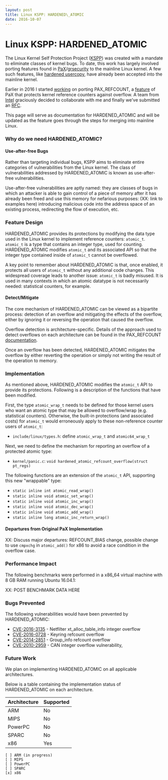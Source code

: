 ```yaml
---
layout: post
title: Linux KSPP: HARDENED\_ATOMIC
date: 2016-10-07
---
```


# Linux KSPP: HARDENED\_ATOMIC
The Linux Kernel Self Protection Project
([KSPP](http://kernsec.org/wiki/index.php/Kernel_Self_Protection_Project)) was
created with a mandate to eliminate classes of kernel bugs.  To date, this work
has largely involved porting features found in
[PaX](https://pax.grsecurity.net/)/[grsecurity](https://grsecurity.net/) to the
mainline Linux kernel.  A few such features, like
[hardened usercopy](https://www.lwn.net), have already been accepted into the
mainline kernel.  

Earlier in 2016 I started [working](https://lwn.net/Articles/668724/) on porting
PAX_REFCOUNT, a
[feature](https://forums.grsecurity.net/viewtopic.php?f=7&t=4173) of PaX that
protects kernel reference counters against overflow.  A team from
[Intel](http://www.0org.org) graciously decided to collaborate with me and
finally we've submitted an [RFC](https://lwn.net/Articles/702640/).  

This page will serve as documentation for HARDENED\_ATOMIC and will be updated
as the feature goes through the steps for merging into mainline Linux.  

### Why do we need HARDENED\_ATOMIC?

#### Use-after-free Bugs
Rather than targeting individual bugs, KSPP aims to eliminate entire categories
of vulnerabilities from the Linux kernel.  The class of vulnerabilities
addressed by HARDENED\_ATOMIC is known as use-after-free vulnerabilities.

Use-after-free vulnerabilities are aptly named: they are classes of bugs in
which an attacker is able to gain control of a piece of memory after it has
already been freed and use this memory for nefarious purposes:
(XX: link to examples here)
introducing malicious code into the address space of an existing process,
redirecting the flow of execution, etc.

### Feature Design
HARDENED\_ATOMIC provides its protections by modifying the data type used
in the Linux kernel to implement reference counters: `atomic_t`.  `atomic_t`
is a type that contains an integer type, used for counting.  HARDENED\_ATOMIC
modifies `atomic_t` and its associated API so that the integer type contained
inside of `atomic_t` cannot be overflowed.     

A key point to remember about HARDENED\_ATOMIC is that, once enabled, it protects
all users of `atomic_t` without any additional code changes.  This widespread
coverage leads to another issue: `atomic_t` is badly misused.  It is used in
many contexts in which an atomic datatype is not necessarily needed: statistical
counters, for example.    

#### Detect/Mitigate
The core mechanism of HARDENED\_ATOMIC can be viewed as a bipartite process:
detection of an overflow and mitigating the effects of the overflow, either by
ignoring it or reversing the operation that caused the overflow.  

Overflow detection is architecture-specific.  Details of the approach
used to detect overflows on each architecture can be found in the PAX_REFCOUNT
[documentation](https://forums.grsecurity.net/viewtopic.php?f=7&t=4173#INTERNALS).

Once an overflow has been detected, HARDENED\_ATOMIC mitigates the overflow by
either reverting the operation or simply not writing the result of the operation
to memory.

### Implementation
As mentioned above, HARDENED\_ATOMIC modifies the `atomic_t` API to provide its
protections.  Following is a description of the functions that have been
modified.

First, the type `atomic_wrap_t` needs to be defined for those kernel users who want an atomic type that may be allowed to overflow/wrap (e.g. statistical counters).  Otherwise, the built-in protections (and associated costs) for `atomic_t` would erroneously apply to these non-reference counter users of `atomic_t`:

* `include/linux/types.h`: define `atomic_wrap_t` and `atomic64_wrap_t`

Next, we need to define the mechanism for reporting an overflow of a protected atomic type:

* `kernel/panic.c`: `void hardened_atomic_refcount_overflow(struct pt_regs)`

The following functions are an extension of the `atomic_t` API, supporting this new "wrappable" type:

- `static inline int atomic_read_wrap()`
- `static inline void atomic_set_wrap()`
- `static inline void atomic_inc_wrap()`
- `static inline void atomic_dec_wrap()`
- `static inline void atomic_add_wrap()`
- `static inline long atomic_inc_return_wrap()`

#### Departures from Original PaX Implementation
XX: Discuss major departures: REFCOUNT_BIAS change, possible change
to use `cmpxchg` in `atomic_add()` for x86 to avoid a race
condition in the overflow case.  

### Performance Impact
The following benchmarks were performed in a x86_64 virtual machine with 8 GB
RAM running Ubuntu 16.04.1:

XX: POST BENCHMARK DATA HERE

### Bugs Prevented
The following vulnerabilities would have been prevented by HARDENED\_ATOMIC:
* [CVE-2016-3135](https://www.cve.mitre.org/cgi-bin/cvename.cgi?name=2016-3135) - Netfilter xt_alloc_table_info integer overflow
* [CVE-2016-0728](https://www.cve.mitre.org/cgi-bin/cvename.cgi?name=2016-0728) - Keyring refcount overflow
* [CVE-2014-2851](https://cve.mitre.org/cgi-bin/cvename.cgi?name=CVE-2014-2851) - Group_info refcount overflow
* [CVE-2010-2959](https://cve.mitre.org/cgi-bin/cvename.cgi?name=CVE-2010-2959) - CAN integer overflow vulnerability,

### Future Work
We plan on implementing HARDENED\_ATOMIC on all applicable architectures.  

Below is a table containing the implementation status of HARDENED\_ATOMIC on each
architecture.  

| Architecture       | Supported |
| ------------------ | --------- |
| ARM                | No        |
| MIPS               | No        |
| PowerPC            | No        |
| SPARC              | No        |
| x86                | Yes       |

    [ ] ARM (in progress)
    [ ] MIPS
    [ ] PowerPC
    [ ] SPARC
    [x] x86
